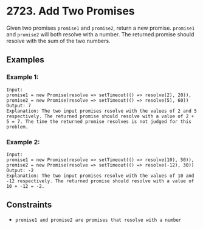 # 2723. Add Two Promises

Given two promises `promise1` and `promise2`, return a new promise. `promise1` and `promise2` will both resolve with a number. The returned promise should resolve with the sum of the two numbers.

## Examples

### Example 1:

```
Input: 
promise1 = new Promise(resolve => setTimeout(() => resolve(2), 20)), 
promise2 = new Promise(resolve => setTimeout(() => resolve(5), 60))
Output: 7
Explanation: The two input promises resolve with the values of 2 and 5 respectively. The returned promise should resolve with a value of 2 + 5 = 7. The time the returned promise resolves is not judged for this problem.
```

### Example 2:

```
Input: 
promise1 = new Promise(resolve => setTimeout(() => resolve(10), 50)), 
promise2 = new Promise(resolve => setTimeout(() => resolve(-12), 30))
Output: -2
Explanation: The two input promises resolve with the values of 10 and -12 respectively. The returned promise should resolve with a value of 10 + -12 = -2.
```

## Constraints

- `promise1 and promise2 are promises that resolve with a number`